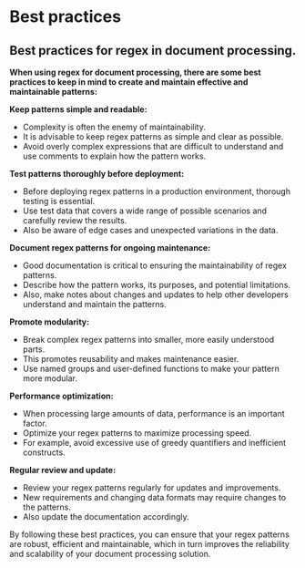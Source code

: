 # Best practices

## Best practices for regex in document processing.

**When using regex for document processing, there are some best practices to keep in mind to create and maintain effective and maintainable patterns:**



**Keep patterns simple and readable:**

* Complexity is often the enemy of maintainability.&#x20;
* It is advisable to keep regex patterns as simple and clear as possible.&#x20;
* Avoid overly complex expressions that are difficult to understand and use comments to explain how the pattern works.



**Test patterns thoroughly before deployment:**

* Before deploying regex patterns in a production environment, thorough testing is essential.&#x20;
* Use test data that covers a wide range of possible scenarios and carefully review the results.&#x20;
* Also be aware of edge cases and unexpected variations in the data.



**Document regex patterns for ongoing maintenance:**

* Good documentation is critical to ensuring the maintainability of regex patterns.&#x20;
* Describe how the pattern works, its purposes, and potential limitations.&#x20;
* Also, make notes about changes and updates to help other developers understand and maintain the patterns.



**Promote modularity:**

* Break complex regex patterns into smaller, more easily understood parts.&#x20;
* This promotes reusability and makes maintenance easier.&#x20;
* Use named groups and user-defined functions to make your pattern more modular.



**Performance optimization:**

* When processing large amounts of data, performance is an important factor.
* &#x20;Optimize your regex patterns to maximize processing speed.&#x20;
* For example, avoid excessive use of greedy quantifiers and inefficient constructs.



**Regular review and update:**

* Review your regex patterns regularly for updates and improvements.&#x20;
* New requirements and changing data formats may require changes to the patterns.&#x20;
* Also update the documentation accordingly.



By following these best practices, you can ensure that your regex patterns are robust, efficient and maintainable, which in turn improves the reliability and scalability of your document processing solution.


